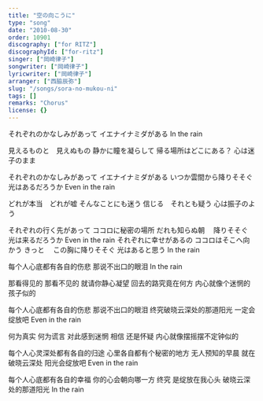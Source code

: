 ```yaml
---
title: "空の向こうに"
type: "song"
date: "2010-08-30"
order: 10901
discography: ["for RITZ"]
discographyId: ["for-ritz"]
singer: ["岡崎律子"]
songwriter: ["岡崎律子"]
lyricwriter: ["岡崎律子"]
arranger: ["西脇辰弥"]
slug: "/songs/sora-no-mukou-ni"
tags: []
remarks: "Chorus"
license: {}
---
```


それぞれのかなしみがあって
イエナイナミダがある
In the rain 

見えるものと　見えぬもの
静かに瞳を凝らして
帰る場所はどこにある？
心は迷子のまま 

それぞれのかなしみがあって
イエナイナミダがある
いつか雲間から降りそそぐ
光はあるだろうか
Even in the rain 

どれが本当　どれが嘘
そんなことにも迷う
信じる　それとも疑う
心は振子のよう 

それぞれの行く先があって
ココロに秘密の場所
だれも知らぬ朝　
降りそそぐ 光は来るだろうか
Even in the rain
それぞれに幸せがあるの
ココロはそこへ向かう きっと　
この胸に降りそそぐ
光はあると思う
In the rain

<!-- 翻译 -->

每个人心底都有各自的伤悲
那说不出口的眼泪
In the rain 

那看得见的 那看不见的
就请你静心凝望
回去的路究竟在何方
内心就像个迷惘的孩子似的 

每个人心底都有各自的伤悲
那说不出口的眼泪
终究破晓云深处的那道阳光
一定会绽放吧
Even in the rain 

何为真实 何为谎言
对此感到迷惘
相信 还是怀疑
内心就像摆摇摆不定钟似的 

每个人心灵深处都有各自的归途
心里各自都有个秘密的地方
无人预知的早晨
就在破晓云深处 阳光会绽放吧
Even in the rain 

每个人心底都有各自的幸福
你的心会朝向哪一方
终究 是绽放在我心头
破晓云深处的那道阳光
In the rain
